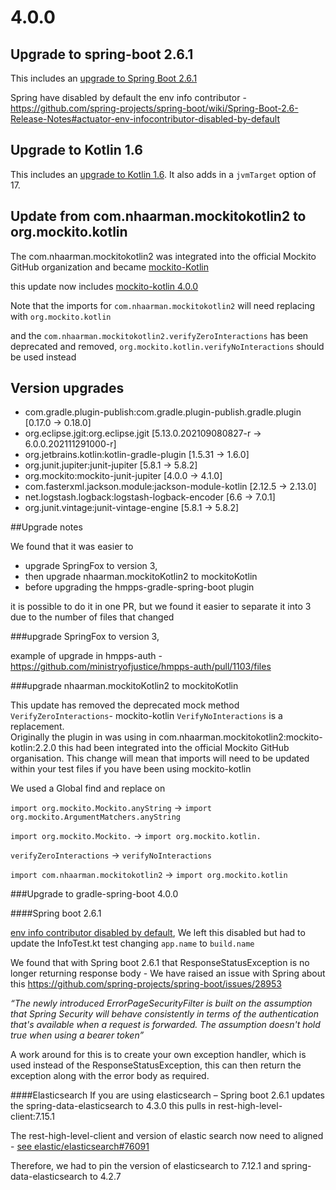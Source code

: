 # 4.0.0

## Upgrade to spring-boot 2.6.1 

This includes an [upgrade to Spring Boot 2.6.1](https://github.com/spring-projects/spring-boot/releases/tag/v2.6.1)

Spring have disabled by default the env info contributor - https://github.com/spring-projects/spring-boot/wiki/Spring-Boot-2.6-Release-Notes#actuator-env-infocontributor-disabled-by-default

## Upgrade to Kotlin 1.6

This includes an [upgrade to Kotlin 1.6](https://blog.jetbrains.com/kotlin/2021/11/kotlin-1-6-0-is-released/). It also adds in a `jvmTarget` option of 17.

## Update from com.nhaarman.mockitokotlin2 to org.mockito.kotlin

The com.nhaarman.mockitokotlin2 was integrated into the official Mockito GitHub organization and became [mockito-Kotlin](https://github.com/mockito/mockito-kotlin)

this update now includes [mockito-kotlin 4.0.0](https://github.com/mockito/mockito-kotlin/releases/tag/4.0.0)

Note that the imports for `com.nhaarman.mockitokotlin2` will need replacing with `org.mockito.kotlin`

and the `com.nhaarman.mockitokotlin2.verifyZeroInteractions` has been deprecated and removed, `org.mockito.kotlin.verifyNoInteractions` should be used instead

## Version upgrades
- com.gradle.plugin-publish:com.gradle.plugin-publish.gradle.plugin [0.17.0 -> 0.18.0]
- org.eclipse.jgit:org.eclipse.jgit [5.13.0.202109080827-r -> 6.0.0.202111291000-r]
- org.jetbrains.kotlin:kotlin-gradle-plugin [1.5.31 -> 1.6.0]
- org.junit.jupiter:junit-jupiter [5.8.1 -> 5.8.2]
- org.mockito:mockito-junit-jupiter [4.0.0 -> 4.1.0]
- com.fasterxml.jackson.module:jackson-module-kotlin [2.12.5 -> 2.13.0]
- net.logstash.logback:logstash-logback-encoder [6.6 -> 7.0.1]
- org.junit.vintage:junit-vintage-engine [5.8.1 -> 5.8.2]

##Upgrade notes

We found that it was easier to
- upgrade SpringFox to version 3,
- then upgrade nhaarman.mockitoKotlin2 to mockitoKotlin
- before upgrading the hmpps-gradle-spring-boot plugin

it is possible to do it in one PR, but we found it easier to separate it into 3 due to the number of files that changed

###upgrade SpringFox to version 3,

example of upgrade in hmpps-auth - https://github.com/ministryofjustice/hmpps-auth/pull/1103/files

###upgrade nhaarman.mockitoKotlin2 to mockitoKotlin

This update has removed the deprecated mock method `VerifyZeroInteractions`- mockito-kotlin `VerifyNoInteractions` is a replacement.  
Originally the plugin in was using in com.nhaarman.mockitokotlin2:mockito-kotlin:2.2.0 this had been integrated into the official 
Mockito GitHub organisation. This change will mean that imports will need to be updated within your test files if you have been using mockito-kotlin

We used a Global find and replace on

`import org.mockito.Mockito.anyString`
-> `import org.mockito.ArgumentMatchers.anyString`

`import org.mockito.Mockito.`
-> `import org.mockito.kotlin.`

`verifyZeroInteractions`
-> `verifyNoInteractions`

`import com.nhaarman.mockitokotlin2`
-> `import org.mockito.kotlin`


###Upgrade to gradle-spring-boot 4.0.0

####Spring boot 2.6.1

[env info contributor disabled by default](https://github.com/spring-projects/spring-boot/wiki/Spring-Boot-2.6-Release-Notes#actuator-env-infocontributor-disabled-by-default),
We left this disabled but had to update the InfoTest.kt test changing `app.name` to `build.name`


We found that with Spring boot 2.6.1 that ResponseStatusException is no longer returning response body - We have raised an issue with Spring about this https://github.com/spring-projects/spring-boot/issues/28953

_“The newly introduced ErrorPageSecurityFilter is built on the assumption that Spring Security will behave consistently in terms of the authentication that's available when a request is forwarded. The assumption doesn't hold true when using a bearer token”_

A work around for this is to create your own exception handler, which is used instead of the ResponseStatusException, this can then return the exception along with the error body as required.

####Elasticsearch
If you are using elasticsearch – Spring boot 2.6.1 updates the spring-data-elasticsearch to 4.3.0
this pulls in rest-high-level-client:7.15.1

The rest-high-level-client and version of elastic search now need to aligned - [see elastic/elasticsearch#76091](https://github.com/elastic/elasticsearch/issues/76091#issuecomment-892817267)

Therefore, we had to pin the version of elasticsearch to 7.12.1
and spring-data-elasticsearch to 4.2.7


